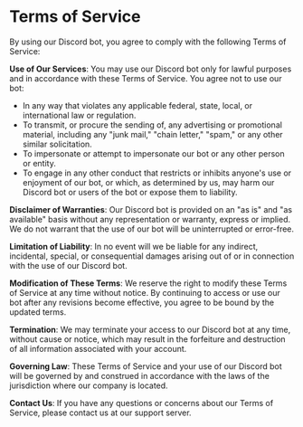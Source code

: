 # Terms of Service

By using our Discord bot, you agree to comply with the following Terms of Service:

**Use of Our Services**:
You may use our Discord bot only for lawful purposes and in accordance with these Terms of Service. You agree not to use our bot:

- In any way that violates any applicable federal, state, local, or international law or regulation.
- To transmit, or procure the sending of, any advertising or promotional material, including any "junk mail," "chain letter," "spam," or any other similar solicitation.
- To impersonate or attempt to impersonate our bot or any other person or entity.
- To engage in any other conduct that restricts or inhibits anyone's use or enjoyment of our bot, or which, as determined by us, may harm our Discord bot or users of the bot or expose them to liability.

**Disclaimer of Warranties**:
Our Discord bot is provided on an "as is" and "as available" basis without any representation or warranty, express or implied. We do not warrant that the use of our bot will be uninterrupted or error-free.

**Limitation of Liability**:
In no event will we be liable for any indirect, incidental, special, or consequential damages arising out of or in connection with the use of our Discord bot.

**Modification of These Terms**:
We reserve the right to modify these Terms of Service at any time without notice. By continuing to access or use our bot after any revisions become effective, you agree to be bound by the updated terms.

**Termination**:
We may terminate your access to our Discord bot at any time, without cause or notice, which may result in the forfeiture and destruction of all information associated with your account.

**Governing Law**:
These Terms of Service and your use of our Discord bot will be governed by and construed in accordance with the laws of the jurisdiction where our company is located.

**Contact Us**:
If you have any questions or concerns about our Terms of Service, please contact us at our support server.
